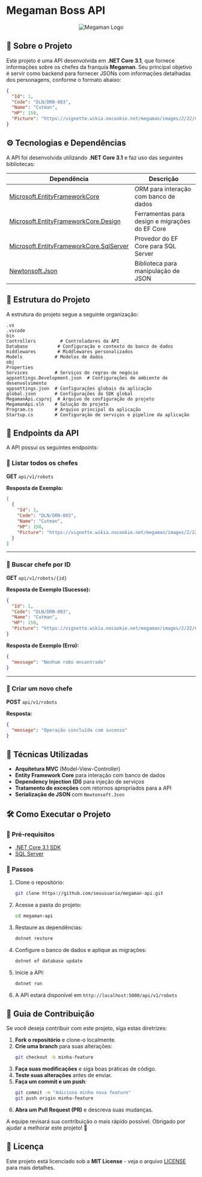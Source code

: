 # Megaman Boss API

<p align="center">
  <img src="https://i.pinimg.com/736x/3f/62/78/3f6278755db54b96e50ee7a00290bc43.jpg" alt="Megaman Logo">
</p>

## 📌 Sobre o Projeto

Este projeto é uma API desenvolvida em **.NET Core 3.1**, que fornece informações sobre os chefes da franquia **Megaman**. Seu principal objetivo é servir como backend para fornecer JSONs com informações detalhadas dos personagens, conforme o formato abaixo:

```json
{
  "Id": 1,
  "Code": "DLN/DRN-003",
  "Name": "Cutman",
  "HP": 150,
  "Picture": "https://vignette.wikia.nocookie.net/megaman/images/2/22/Cutman.png"
}
```

## ⚙️ Tecnologias e Dependências

A API foi desenvolvida utilizando **.NET Core 3.1** e faz uso das seguintes bibliotecas:

| Dependência                                                                                                             | Descrição                                      |
| ----------------------------------------------------------------------------------------------------------------------- | ---------------------------------------------- |
| [Microsoft.EntityFrameworkCore](https://www.nuget.org/packages/Microsoft.EntityFrameworkCore/3.1.8)                     | ORM para interação com banco de dados          |
| [Microsoft.EntityFrameworkCore.Design](https://www.nuget.org/packages/Microsoft.EntityFrameworkCore.Design/3.1.8)       | Ferramentas para design e migrações do EF Core |
| [Microsoft.EntityFrameworkCore.SqlServer](https://www.nuget.org/packages/Microsoft.EntityFrameworkCore.SqlServer/3.1.8) | Provedor do EF Core para SQL Server            |
| [Newtonsoft.Json](https://www.nuget.org/packages/Newtonsoft.Json/12.0.2)                                                | Biblioteca para manipulação de JSON            |

## 📂 Estrutura do Projeto

A estrutura do projeto segue a seguinte organização:

```
.vs
.vscode
bin
Controllers         # Controladores da API
Database           # Configuração e contexto do banco de dados
middlewares        # Middlewares personalizados
Models            # Modelos de dados
obj
Properties
Services          # Serviços de regras de negócio
appsettings.Development.json  # Configurações de ambiente de desenvolvimento
appsettings.json  # Configurações globais da aplicação
global.json       # Configurações do SDK global
MegamanApi.csproj  # Arquivo de configuração do projeto
MegamanApi.sln    # Solução do projeto
Program.cs        # Arquivo principal da aplicação
Startup.cs        # Configuração de serviços e pipeline da aplicação
```

## 🚀 Endpoints da API

A API possui os seguintes endpoints:

### 🔹 Listar todos os chefes

**GET** `api/v1/robots`

**Resposta de Exemplo:**

```json
[
  {
    "Id": 1,
    "Code": "DLN/DRN-003",
    "Name": "Cutman",
    "HP": 150,
    "Picture": "https://vignette.wikia.nocookie.net/megaman/images/2/22/Cutman.png"
  }
]
```

---

### 🔹 Buscar chefe por ID

**GET** `api/v1/robots/{id}`

**Resposta de Exemplo (Sucesso):**

```json
{
  "Id": 1,
  "Code": "DLN/DRN-003",
  "Name": "Cutman",
  "HP": 150,
  "Picture": "https://vignette.wikia.nocookie.net/megaman/images/2/22/Cutman.png"
}
```

**Resposta de Exemplo (Erro):**

```json
{
  "message": "Nenhum robo encontrado"
}
```

---

### 🔹 Criar um novo chefe

**POST** `api/v1/robots`

**Resposta:**

```json
{
  "message": "Operação concluída com sucesso"
}
```

## 📌 Técnicas Utilizadas

- **Arquitetura MVC** (Model-View-Controller)
- **Entity Framework Core** para interação com banco de dados
- **Dependency Injection (DI)** para injeção de serviços
- **Tratamento de exceções** com retornos apropriados para a API
- **Serialização de JSON** com `Newtonsoft.Json`

## 🛠️ Como Executar o Projeto

### 🔹 Pré-requisitos

- [.NET Core 3.1 SDK](https://dotnet.microsoft.com/en-us/download/dotnet/3.1)
- [SQL Server](https://www.microsoft.com/pt-br/sql-server/sql-server-downloads)

### 🔹 Passos

1. Clone o repositório:
   ```sh
   git clone https://github.com/seuusuario/megaman-api.git
   ```
2. Acesse a pasta do projeto:
   ```sh
   cd megaman-api
   ```
3. Restaure as dependências:
   ```sh
   dotnet restore
   ```
4. Configure o banco de dados e aplique as migrações:
   ```sh
   dotnet ef database update
   ```
5. Inicie a API:
   ```sh
   dotnet run
   ```
6. A API estará disponível em `http://localhost:5000/api/v1/robots`

## 🤝 Guia de Contribuição

Se você deseja contribuir com este projeto, siga estas diretrizes:

1. **Fork o repositório** e clone-o localmente.
2. **Crie uma branch** para suas alterações:
   ```sh
   git checkout -b minha-feature
   ```
3. **Faça suas modificações** e siga boas práticas de código.
4. **Teste suas alterações** antes de enviar.
5. **Faça um commit e um push**:
   ```sh
   git commit -m "Adiciona minha nova feature"
   git push origin minha-feature
   ```
6. **Abra um Pull Request (PR)** e descreva suas mudanças.

A equipe revisará sua contribuição o mais rápido possível. Obrigado por ajudar a melhorar este projeto! 🚀

## 📜 Licença

Este projeto está licenciado sob a **MIT License** - veja o arquivo [LICENSE](LICENSE) para mais detalhes.


